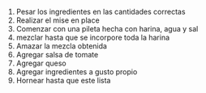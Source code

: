 1. Pesar los ingredientes en las cantidades correctas
2. Realizar el mise en place
3. Comenzar con una pileta hecha con harina, agua y sal
4. mezclar hasta que se incorpore toda la harina 
5. Amazar la mezcla obtenida 
6. Agregar salsa de tomate
7. Agregar queso
8. Agregar ingredientes a gusto propio
9. Hornear hasta que este lista
